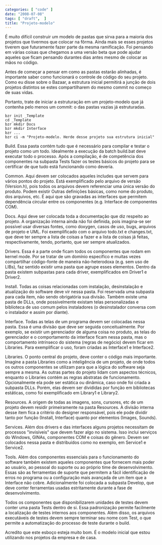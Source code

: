 ```yaml
---
categories: [ "code" ]
date: "2008-07-08"
tags: [ "draft",  ]
title: "Projeto-modelo"
---
```

É muito difícil construir um modelo de pastas que sirva para a maioria dos projetos que tivermos que colocar na fôrma. Ainda mais se esses projetos tiverem que futuramente fazer parte da mesma ramificação. Foi pensando em várias coisas que chegamos a uma versão beta que pode ajudar aqueles que ficam pensando durantes dias antes mesmo de colocar as mãos no código.

Antes de começar a pensar em como as pastas estarão alinhadas, é importante saber como funcionará o controle de código do seu projeto. Como eu disse sobre o Bazaar, a estrutura inicial permitirá a junção de dois projetos distintos se estes compartilharem do mesmo commit no começo de suas vidas.

Portanto, trate de iniciar a estruturação em um projeto-modelo que já contenha pelo menos um commit: o das pastas vazias já estruturadas.

    
    bzr init _Template
    cd _Template
    bzr mkdir Docs
    bzr mkdir Interface
    bzr ...
    bzr ci -m "Projeto-modelo. Herde desse projeto sua estrutura inicial"

Build. Essa pasta contém tudo que é necessário para compilar e testar o projeto como um todo. Idealmente a execução da batch build.bat deve executar todo o processo. Após a compilação, é de competência dos componentes na subpasta Tests fazer os testes básicos do projeto para se certificar de que tudo está funcionando como deveria.

Common. Aqui devem ser colocados aqueles includes que servem para vários pontos do projeto. Está exemplificado pelo arquivo de versão (Version.h), pois todos os arquivos devem referenciar uma única versão do produto. Podem existir Outras definições básicas, como nome do produto, dos arquivos, etc. É aqui que são gravadas as interfaces que permitem dependência circular entre os componentes (e.g. Interface de componentes COM).

Docs. Aqui deve ser colocada toda a documentação que diz respeito ao projeto. A organização interna ainda não foi definida, pois imagina-se ser possível usar diversas fontes, como doxygen, casos de uso, bugs, arquivos de projeto e UML. Foi exemplificado com o arquivo todo.txt e changes.txt, que deve ter sempre a lista de coisas a fazer e a lista de coisas já feitas, respectivamente, tendo, portanto, que ser sempre atualizados.

Drivers. Essa é a parte onde ficam todos os componentes que rodam em kernel mode. Por se tratar de um domínio específico e muitas vezes compartilhar código-fonte de maneira não-heterodoxa (e.g. sem uso de LIBs), faz sentido existir uma pasta que agrupe esses elementos. Dentro da pasta existem subpastas para cada driver, exemplificados em Driver1 e Driver2.

Install. Todas as coisas relacionadas com instalação, desinstalação e atualização do software deve vir nessa pasta. Foi reservada uma subpasta para cada item, não sendo obrigatória sua divisão. Também existe uma pasta de DLLs, onde possivelmente existam telas personalizadas e biblioteca de uso comum pelos instaladores (o desinstalador conversa com o instalador e assim por diante).

Interface. Todas as telas de um programa devem ser colocadas nessa pasta. Essa é uma divisão que deve ser seguida conceitualmente. Por exemplo, se existir um gerenciador de alguma coisa no produto, as telas do gerenciador e o comportamento da interface ficam nessa pasta, mas o comportamento intrínseco do sistema (regras de negócio) devem ficar em Libraries. Para exemplificar o uso, foram criadas as Interface1 e Interface2.

Libraries. O ponto central do projeto, deve conter o código mais importante. Imagine a pasta Libraries como a inteligência de um projeto, de onde todos os outros componentes se utilizam para que a lógica do software seja sempre a mesma. As outras partes do projeto lidam com aspectos técnicos, enquanto o Libraries contém as regras abstratas de funcionamento. Opcionalmente ela pode ser estática ou dinâmica, caso onde foi criada a subpasta DLLs. Porém, elas devem ser divididas por função em bibliotecas estáticas, como foi exemplificado em Library1 e Library2.

Resources. A origem de todas as imagens, sons, cursores, etc de um projeto devem residir primeiramente na pasta Resources. A divisão interna desse item fica a critério do designer responsável, pois ele pode dividir tanto por função (Install, Interface) quanto por elementos (Images, Sounds).

Services. Além dos drivers e das interfaces alguns projetos necessitam de processos "invisíveis" que devem fazer algo no sistema. Isso inclui serviços do Windows, GINAs, componentes COM e coisas do gênero. Devem ser colocados nessa pasta e distribuídos como no exemplo, em Service1 e Service2.

Tools. Além dos componentes essenciais para o funcionamento do software também existem aqueles componentes que fornecem mais poder ao usuário, ao pessoal do suporte ou ao próprio time de desenvolvimento. Essas são as ferramentas de suporte que permitem a fácil identificação de erros no programa ou a configuração mais avançada de um item que a Interface não cobre. Adicionalmente foi colocada a subpasta Develop, que deve conter ferramentas usadas estritamente durante a fase de desenvolvimento.

Todos os componentes que disponibilizarem unidades de testes devem conter uma pasta Tests dentro de si. Essa padronização permite facilmente a localização de testes internos aos componentes. Além disso, os arquivos executáveis de testes devem sempre terminar seu nome com Test, o que permite a automatização do processo de teste durante o build.

Acredito que este esboço esteja muito bom. É o modelo inicial que estou utilizando nos projetos da empresa e de casa.
